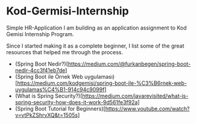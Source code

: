 # Kod-Germisi-Internship
Simple HR-Application I am building as an application assignment to Kod Gemisi Internship Program.

Since I started making it as a complete beginner, I list some of the great resources that helped me through the process.

  - (Spring Boot Nedir?)[https://medium.com/@furkanbegen/spring-boot-nedir-4cc3f41eb7de]
  - (Spring Boot ile Örnek Web uygulaması)[https://medium.com/kodgemisi/spring-boot-ile-%C3%B6rnek-web-uygulamas%C4%B1-914c94c9099f]
  - (What is Spring Security?)[https://medium.com/javarevisited/what-is-spring-security-how-does-it-work-9d561fe3f92a]
  - (Spring Boot Tutorial for Beginners)[https://www.youtube.com/watch?v=vtPkZShrvXQ&t=1505s]
